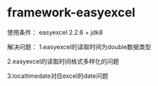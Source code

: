 # framework-easyexcel
使用条件：
   easyexcel 2.2.6 + jdk8

解决问题：
   1.easyexcel的读取时间为double数据类型
   
   2.easyexcel的读取时间格式多样化的问题
   
   3.localtimedate对应excel的date问题
